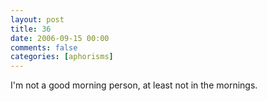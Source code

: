 ```yaml
---
layout: post
title: 36
date: 2006-09-15 00:00
comments: false
categories: [aphorisms]
---
```


I'm not a good morning person, at least not in the mornings.
